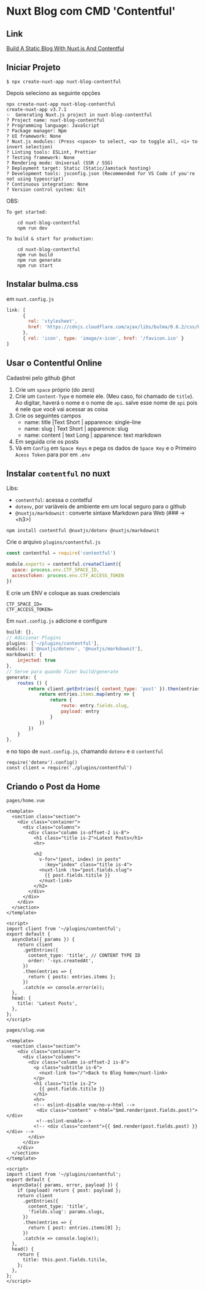# Nuxt Blog com CMD 'Contentful'

## Link

[Build A Static Blog With Nuxt.js And Contentful](
https://www.youtube.com/watch?v=Pa5t8KyEORs&ab_channel=AdonisMastery)

## Iniciar Projeto

```
$ npx create-nuxt-app nuxt-blog-contentful
```

Depois seleciono as seguinte opções

````
npx create-nuxt-app nuxt-blog-contentful
create-nuxt-app v3.7.1
✨  Generating Nuxt.js project in nuxt-blog-contentful
? Project name: nuxt-blog-contentful    
? Programming language: JavaScript 
? Package manager: Npm
? UI framework: None
? Nuxt.js modules: (Press <space> to select, <a> to toggle all, <i> to invert selection)
? Linting tools: ESLint, Prettier    
? Testing framework: None
? Rendering mode: Universal (SSR / SSG)
? Deployment target: Static (Static/Jamstack hosting)
? Development tools: jsconfig.json (Recommended for VS Code if you're not using typescript)
? Continuous integration: None
? Version control system: Git
````

OBS:

````
To get started:

    cd nuxt-blog-contentful   
    npm run dev

To build & start for production:

    cd nuxt-blog-contentful   
    npm run build
    npm run generate
    npm run start
````

## Instalar bulma.css

em `nuxt.config.js`

````js
link: [
      {
        rel: 'stylesheet',
        href: 'https://cdnjs.cloudflare.com/ajax/libs/bulma/0.6.2/css/bulma.min.css'
      },
      { rel: 'icon', type: 'image/x-icon', href: '/favicon.ico' }
]
````

## Usar o Contentful Online

Cadastrei pelo github @hot

1. Crie um `space` próprio (do zero)
2. Crie um `Content-Type` e nomeie ele. (Meu caso, foi chamado de `title`).  Ao digitar, haverá o nome e o nome de `api`. salve esse nome de `api` pois é nele que você vai acessar as coisa 
3. Crie os seguintes campos
   +  name: title |Text Short | apparence: single-line
   + name: slug | Text Short | apparence: slug
   + name: content | text Long | apparence: text markdown
4. Em seguida crie os posts
5. Vá em `Config` em `Space Keys` e pega os dados de `Space Key` e o Primeiro `Acess Token` para por em `.env`

## Instalar `contentful` no nuxt

Libs:

+ `contentful`: acessa o contetful
+ `dotenv`, por variáveis de ambiente em um local seguro para o github
+ `@nuxtjs/markdownit` : converte sintaxe Markdown para Web (### -> \<h3\>)

```
npm install contentful @nuxtjs/dotenv @nuxtjs/markdownit
```

Crie o arquivo `plugins/contentful.js`

````js
const contentful = require('contentful')

module.exports = contentful.createClient({
  space: process.env.CTF_SPACE_ID,
  accessToken: process.env.CTF_ACCESS_TOKEN
})
````

E crie um ENV e coloque as suas credenciais

````
CTF_SPACE_ID=
CTF_ACCESS_TOKEN=
````

Em `nuxt.config.js` adicione e configure

````js
build: {},
// Adicionar Plugins
plugins: ['~/plugins/contentful'],
modules: ['@nuxtjs/dotenv', '@nuxtjs/markdownit'],
markdownit: {
	injected: true
},
// Serve para quando fizer build/generate
generate: {
    routes () {
        return client.getEntries({ content_type: 'post' }).then(entries => {
        	return entries.items.map(entry => {
        		return {
                	route: entry.fields.slug,
			        payload: entry
			    }
			})
		})
	}
},
````

e no topo de `nuxt.config.js`, chamando `dotenv` e o `contentful`

````
require('dotenv').config()
const client = require('./plugins/contentful')
````

## Criando o Post da Home

`pages/home.vue`

```
<template>
  <section class="section">
    <div class="container">
      <div class="columns">
        <div class="column is-offset-2 is-8">
          <h1 class="title is-2">Latest Posts</h1>
          <hr>

          <h2
            v-for="(post, index) in posts"
              :key="index" class="title is-4">
            <nuxt-link :to="post.fields.slug">
              {{ post.fields.titile }}
            </nuxt-link>
          </h2>
        </div>
      </div>
    </div>
  </section>
</template>

<script>
import client from '~/plugins/contentful';
export default {
  asyncData({ params }) {
    return client
      .getEntries({
        content_type: 'title', // CONTENT TYPE ID
        order: '-sys.createdAt',
      })
      .then(entries => {
        return { posts: entries.items };
      })
      .catch(e => console.error(e));
  },
  head: {
    title: 'Latest Posts',
  },
};
</script>

```

`pages/slug.vue`

```vue
<template>
  <section class="section">
    <div class="container">
      <div class="columns">
        <div class="column is-offset-2 is-8">
          <p class="subtitle is-6">
            <nuxt-link to="/">Back to Blog home</nuxt-link>
          </p>
          <h1 class="title is-2">
            {{ post.fields.titile }}
	      </h1>
          <hr>
          <!-- eslint-disable vue/no-v-html -->
           <div class="content" v-html="$md.render(post.fields.post)"></div>
           <!--eslint-enable-->
          <!-- <div class="content">{{ $md.render(post.fields.post) }}</div> -->
        </div>
      </div>
    </div>
  </section>
</template>

<script>
import client from '~/plugins/contentful';
export default {
  asyncData({ params, error, payload }) {
    if (payload) return { post: payload };
    return client
      .getEntries({
        content_type: 'title',
        'fields.slug': params.slugs,
      })
      .then(entries => {
        return { post: entries.items[0] };
      })
      .catch(e => console.log(e));
  },
  head() {
    return {
      title: this.post.fields.titile,
    };
  },
};
</script>

```